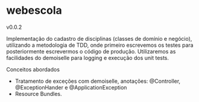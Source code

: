 webescola
=========

v0.0.2

Implementação do cadastro de disciplinas (classes de domínio e negócio), utilizando a metodologia de TDD, onde primeiro escrevemos os 
testes para posteriormente escrevermos o código de produção. Utilizaremos as facilidades do demoiselle para logging e execução dos 
unit tests.

Conceitos abordados

* Tratamento de exceções com demoiselle, anotações: @Controller, @ExceptionHander e @ApplicationException
* Resource Bundles.

